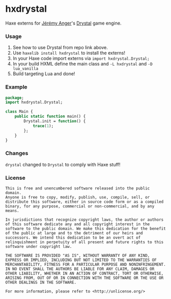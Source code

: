 # hxdrystal

Haxe externs for [Jérémy Anger](https://github.com/kidanger)'s [Drystal](https://github.com/kidanger/Drystal) game engine.

### Usage

1. See how to use Drystal from repo link above.
2. Use `haxelib install hxdrystal` to install the externs!
3. In your Haxe code import externs via `import hxdrystal.Drystal;`
4. In your build HXML define the main class and `-L hxdrystal` and `-D lua_vanilla`
5. Build targeting Lua and done!

### Example

```haxe
package;
import hxdrystal.Drystal;

class Main {
    public static function main() {
        Drystal.init = function() {
            trace(1);
        };
    }
}
```

### Changes

`drystal` changed to `Drystal` to comply with Haxe stuff!

### License

```
This is free and unencumbered software released into the public domain.
Anyone is free to copy, modify, publish, use, compile, sell, or
distribute this software, either in source code form or as a compiled
binary, for any purpose, commercial or non-commercial, and by any
means.

In jurisdictions that recognize copyright laws, the author or authors
of this software dedicate any and all copyright interest in the
software to the public domain. We make this dedication for the benefit
of the public at large and to the detriment of our heirs and
successors. We intend this dedication to be an overt act of
relinquishment in perpetuity of all present and future rights to this
software under copyright law.

THE SOFTWARE IS PROVIDED "AS IS", WITHOUT WARRANTY OF ANY KIND,
EXPRESS OR IMPLIED, INCLUDING BUT NOT LIMITED TO THE WARRANTIES OF
MERCHANTABILITY, FITNESS FOR A PARTICULAR PURPOSE AND NONINFRINGEMENT.
IN NO EVENT SHALL THE AUTHORS BE LIABLE FOR ANY CLAIM, DAMAGES OR
OTHER LIABILITY, WHETHER IN AN ACTION OF CONTRACT, TORT OR OTHERWISE,
ARISING FROM, OUT OF OR IN CONNECTION WITH THE SOFTWARE OR THE USE OR
OTHER DEALINGS IN THE SOFTWARE.

For more information, please refer to <http://unlicense.org/>
```
